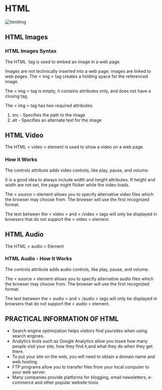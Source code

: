 # HTML

![htmlImg](https://e3arabi.com/wp-content/uploads/2021/03/html-1.jpg)

## HTML Images

### HTML Images Syntax
The HTML <img> tag is used to embed an image in a web page.

Images are not technically inserted into a web page; images are linked to web pages. The < img > tag creates a holding space for the referenced image.

The < img > tag is empty, it contains attributes only, and does not have a closing tag.

The < img > tag has two required attributes:

1. src - Specifies the path to the image
2. alt - Specifies an alternate text for the image

## HTML Video

The HTML < video > element is used to show a video on a web page.

### How it Works

The controls attribute adds video controls, like play, pause, and volume.

It is a good idea to always include width and height attributes. If height and width are not set, the page might flicker while the video loads.

The < source > element allows you to specify alternative video files which the browser may choose from. The browser will use the first recognized format.

The text between the < video > and < /video > tags will only be displayed in browsers that do not support the < video > element.

## HTML Audio

The HTML < audio > Element

### HTML Audio - How It Works

The controls attribute adds audio controls, like play, pause, and volume.

The < source > element allows you to specify alternative audio files which the browser may choose from. The browser will use the first recognized format.

The text between the < audio > and < /audio > tags will only be displayed in browsers that do not support the < audio > element.

## PRACTICAL INFORMATION OF HTML

- Search engine optimization helps visitors find yoursites when using search engines.
- Analytics tools such as Google Analytics allow you tosee how many people visit your site, how they find it,and what they do when they get there.
- To put your site on the web, you will need to obtain a domain name and web hosting.
- FTP programs allow you to transfer files from your local computer to your web server.
- Many companies provide platforms for blogging, email newsletters, e-commerce and other popular website tools